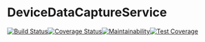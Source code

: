 # DeviceDataCaptureService
[![Build Status](https://travis-ci.com/BlendedGamesFramework/BG-DeviceDataCaptureService.svg?branch=master)](https://travis-ci.com/BlendedGamesFramework/BG-DeviceDataCaptureService)[![Coverage Status](https://coveralls.io/repos/github/BlendedGamesFramework/BG-DeviceDataCaptureService/badge.svg?branch=master)](https://coveralls.io/github/BlendedGamesFramework/BG-DeviceDataCaptureService?branch=master)[![Maintainability](https://api.codeclimate.com/v1/badges/b4ce264114dc21959bc6/maintainability)](https://codeclimate.com/github/BlendedGamesFramework/BG-DeviceDataCaptureService/maintainability)[![Test Coverage](https://api.codeclimate.com/v1/badges/b4ce264114dc21959bc6/test_coverage)](https://codeclimate.com/github/BlendedGamesFramework/BG-DeviceDataCaptureService/test_coverage)
